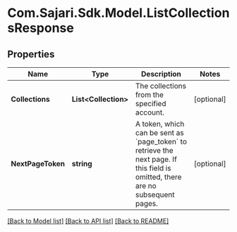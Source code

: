 # Com.Sajari.Sdk.Model.ListCollectionsResponse
## Properties

Name | Type | Description | Notes
------------ | ------------- | ------------- | -------------
**Collections** | **List&lt;Collection&gt;** | The collections from the specified account. | [optional] 
**NextPageToken** | **string** | A token, which can be sent as &#x60;page_token&#x60; to retrieve the next page.  If this field is omitted, there are no subsequent pages. | [optional] 

[[Back to Model list]](../README.md#documentation-for-models) [[Back to API list]](../README.md#documentation-for-api-endpoints) [[Back to README]](../README.md)

